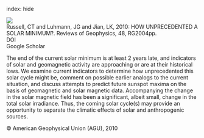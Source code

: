 index: hide

<div class="Citation">
    <div class="Citation-thumb CitationThumb-linked"  data-href="https://doi.org/10.1029/2009rg000316">
      <img src="https://static.claimspace.cloud/climate-study-static/refs/thumbs/8/Russell_et_al_2010-thumb.png" />
    </div>

  <div class="Citation-body">
    <div class="Citation-text">Russell, CT and Luhmann, JG and Jian, LK, 2010: HOW UNPRECEDENTED A SOLAR MINIMUM?. <span class="Article-journal">Reviews of Geophysics, </span><span class="Article-volume">48, </span>RG2004pp.</div>
    <div class="Citation-links">
      <div class="CitationLink" data-href="https://doi.org/10.1029/2009rg000316">
        <div class="CitationLink-icon CitationLink-Doi"></div>
        <div class="CitationLink-text">DOI</div>
      </div>
      <div class="CitationLink" data-href="https://scholar.google.com/scholar?q=10.1029/2009rg000316">
        <div class="CitationLink-icon CitationLink-Scholar"></div>
        <div class="CitationLink-text">Google Scholar</div>
      </div>
    </div>
  </div>
</div>

The end of the current solar minimum is at least 2 years late, and indicators of solar and geomagnetic activity are approaching or are at their historical lows. We examine current indicators to determine how unprecedented this solar cycle might be, comment on possible earlier analogs to the current situation, and discuss attempts to predict future sunspot maxima on the basis of geomagnetic and solar magnetic data. Accompanying the change in the solar magnetic field has been a significant, albeit small, change in the total solar irradiance. Thus, the coming solar cycle(s) may provide an opportunity to separate the climatic effects of solar and anthropogenic sources.

<div class="Citation-copy">
&copy; American Geophysical Union (AGU), 2010
</div>
